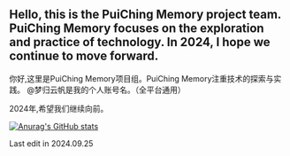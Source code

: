 Hello, this is the PuiChing Memory project team. PuiChing Memory focuses on the exploration and practice of technology.
In 2024, I hope we continue to move forward.
---
你好,这里是PuiChing Memory项目组。PuiChing Memory注重技术的探索与实践。
@梦归云帆是我的个人账号名。（全平台通用）

2024年,希望我们继续向前。

[![Anurag's GitHub stats](https://github-readme-stats.vercel.app/api?username=Puiching-Memory&show_icons=true&theme=nord)](https://github.com/anuraghazra/github-readme-stats)

Last edit in 2024.09.25
